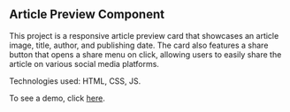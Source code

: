 ## Article Preview Component

This project is a responsive article preview card that showcases an article image, title, author, and publishing date. The card also features a share button that opens a share menu on click, allowing users to easily share the article on various social media platforms.

Technologies used: HTML, CSS, JS.

To see a demo, click [here](https://devbygeorge.github.io/fem-challenges/article-preview-component/).